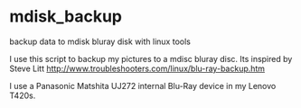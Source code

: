 # mdisk_backup
backup data to mdisk bluray disk with linux tools

I use this script to backup my pictures to a mdisc bluray disc. Its inspired by 
Steve Litt http://www.troubleshooters.com/linux/blu-ray-backup.htm

I use a Panasonic Matshita UJ272 internal Blu-Ray device in my Lenovo T420s.
